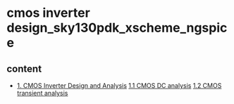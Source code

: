 # cmos inverter design_sky130pdk_xscheme_ngspice
## content
- [1. CMOS Inverter Design and Analysis](#1-Tools-and-PDK-setup)
   [1.1 CMOS DC analysis](#11-Tools-and-PDK-setup)
   [1.2 CMOS transient analysis](#12-Tools-and-PDK-setup)
